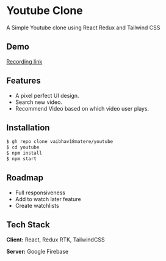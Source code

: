 # Youtube Clone

A Simple Youtube clone using React Redux and Tailwind CSS

## Demo

[Recording link](https://www.loom.com/share/ba45bdc18fd34c1a8da31298c72d35af)


## Features

- A pixel perfect UI design.
- Search new video.
- Recommend Video based on which video user plays.

## Installation


```bash
$ gh repo clone vaibhav18matere/youtube
$ cd youtube
$ npm install
$ npm start
```
    
## Roadmap

- Full responsiveness
- Add to watch later feature
- Create watchlists

## Tech Stack

**Client:** React, Redux RTK, TailwindCSS

**Server:** Google Firebase

